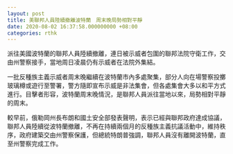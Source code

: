 ```yaml
---
layout: post
title: 美聯邦人員陸續撤離波特蘭　周末晚局勢相對平靜
date: 2020-08-02 16:37:58.000000000 +08:00
categories: rthk
---
```


派往美國波特蘭的聯邦人員陸續撤離，連日被示威者包圍的聯邦法院守衛工作，交由州警察接手，當地周日凌晨仍有示威者在法院外集結。

一批反種族主義示威者周末晚繼續在波特蘭市內多處聚集，部分人向在場警察投擲玻璃樽或遊行至警署，警方隨即宣布示威是非法集會，但各處集會大多以和平方式進行。目擊者形容，波特蘭周末晚情況，是聯邦人員派往當地以來，局勢相對平靜的周末。

較早前，俄勒岡州長布朗和國土安全部發表聲明，表示已經與聯邦政府達成協議，聯邦人員陸續從波特蘭撤離，不再在持續兩個月的反種族主義抗議活動中，維持秩序，政府建築交由州警察保護，但總統特朗普強調，聯邦人員沒有離開波特蘭，直至州警察完成工作。
